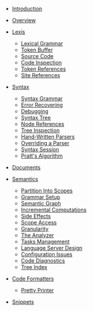 <!------------------------------------------------------------------------------
  This file is a part of the "Lady Deirdre" work,
  a compiler front-end foundation technology.

  This work is proprietary software with source-available code.

  To copy, use, distribute, and contribute to this work, you must agree to
  the terms of the General License Agreement:

  https://github.com/Eliah-Lakhin/lady-deirdre/blob/master/EULA.md.

  The agreement grants you a Commercial-Limited License that gives you
  the right to use my work in non-commercial and limited commercial products
  with a total gross revenue cap. To remove this commercial limit for one of
  your products, you must acquire an Unrestricted Commercial License.

  If you contribute to the source code, documentation, or related materials
  of this work, you must assign these changes to me. Contributions are
  governed by the "Derivative Work" section of the General License
  Agreement.

  Copying the work in parts is strictly forbidden, except as permitted under
  the terms of the General License Agreement.

  If you do not or cannot agree to the terms of this Agreement,
  do not use this work.

  This work is provided "as is" without any warranties, express or implied,
  except to the extent that such disclaimers are held to be legally invalid.

  Copyright (c) 2024 Ilya Lakhin (Илья Александрович Лахин).
  All rights reserved.
------------------------------------------------------------------------------->

- [Introduction](introduction.md)

- [Overview](overview.md)

- [Lexis](lexis/lexis.md)
    - [Lexical Grammar](lexis/lexical-grammar.md)
    - [Token Buffer](lexis/token-buffer.md)
    - [Source Code](lexis/source-code.md)
    - [Code Inspection](lexis/code-inspection.md)
    - [Token References](lexis/token-references.md)
    - [Site References](lexis/site-references.md)

- [Syntax](syntax/syntax.md)
    - [Syntax Grammar](syntax/syntax-grammar.md)
    - [Error Recovering](syntax/error-recovering.md)
    - [Debugging](syntax/debugging.md)
    - [Syntax Tree](syntax/syntax-tree.md)
    - [Node References](syntax/node-references.md)
    - [Tree Inspection](syntax/tree-inspection.md)
    - [Hand-Written Parsers](syntax/hand-written-parsers.md)
    - [Overriding a Parser](syntax/overriding-a-parser.md)
    - [Syntax Session](syntax/syntax-session.md)
    - [Pratt's Algorithm](syntax/pratts-algorithm.md)

- [Documents](documents.md)

- [Semantics](semantics/semantics.md)
    - [Partition Into Scopes](semantics/partition-into-scopes.md)
    - [Grammar Setup](semantics/grammar-setup.md)
    - [Semantic Graph](semantics/semantic-graph.md)
    - [Incremental Computations](semantics/incremental-computations.md)
    - [Side Effects](semantics/side-effects.md)
    - [Scope Access](semantics/scope-access.md)
    - [Granularity](semantics/granularity.md)
    - [The Analyzer](semantics/the-analyzer.md)
    - [Tasks Management](semantics/tasks-management.md)
    - [Language Server Design](semantics/language-server-design.md)
    - [Configuration Issues](semantics/configuration-issues.md)
    - [Code Diagnostics](semantics/code-diagnostics.md)
    - [Tree Index](semantics/tree-index.md)

- [Code Formatters](code-formatters/code-formatters.md)
    - [Pretty Printer](code-formatters/pretty-printer.md)

- [Snippets](snippets.md)
